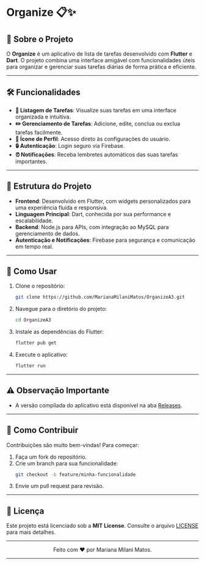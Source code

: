 
# Organize  📋✨

## 📖 Sobre o Projeto  
O **Organize** é um aplicativo de lista de tarefas desenvolvido com **Flutter** e **Dart**. O projeto combina uma interface amigável com funcionalidades úteis para organizar e gerenciar suas tarefas diárias de forma prática e eficiente.

---

## 🛠️ Funcionalidades  
- **📄 Listagem de Tarefas**: Visualize suas tarefas em uma interface organizada e intuitiva.  
- **✏️ Gerenciamento de Tarefas**: Adicione, edite, conclua ou exclua tarefas facilmente.  
- **👤 Ícone de Perfil**: Acesso direto às configurações do usuário.  
- **🔒 Autenticação**: Login seguro via Firebase.  
- **⏰ Notificações**: Receba lembretes automáticos das suas tarefas importantes.  

---

## 📂 Estrutura do Projeto  
- **Frontend**: Desenvolvido em Flutter, com widgets personalizados para uma experiência fluida e responsiva.  
- **Linguagem Principal**: Dart, conhecida por sua performance e escalabilidade.  
- **Backend**: Node.js para APIs, com integração ao MySQL para gerenciamento de dados.  
- **Autenticação e Notificações**: Firebase para segurança e comunicação em tempo real.

---

## 🚀 Como Usar  
1. Clone o repositório:  
   ```bash
   git clone https://github.com/MarianaMilaniMatos/OrganizeA3.git
   ```
2. Navegue para o diretório do projeto:  
   ```bash
   cd OrganizeA3
   ```
3. Instale as dependências do Flutter:  
   ```bash
   flutter pub get
   ```
4. Execute o aplicativo:  
   ```bash
   flutter run
   ```

---

## ⚠️ Observação Importante  
- A versão compilada do aplicativo está disponível na aba [Releases](https://github.com/MarianaMilaniMatos/OrganizeA3/releases).  

---

## 🤝 Como Contribuir  
Contribuições são muito bem-vindas! Para começar:  
1. Faça um fork do repositório.  
2. Crie um branch para sua funcionalidade:  
   ```bash
   git checkout -b feature/minha-funcionalidade
   ```
3. Envie um pull request para revisão.  

---

## 📜 Licença  
Este projeto está licenciado sob a **MIT License**. Consulte o arquivo [LICENSE](./LICENSE) para mais detalhes.  

---

<div align="center">  
Feito com ❤️ por Mariana Milani Matos.  
</div>  

--- 
